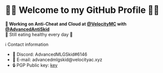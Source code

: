 <h1>👋🏼 Welcome to my GitHub Profile 👋🏼</h1>

<b>🔨 Working on Anti-Cheat and Cloud at <a href="https://github.com/VelocityMC">@VelocityMC</a> with <a href="https://github.com/AdvancedAntiSkid">@AdvancedAntiSkid</a></b>
<br>
<span>🍔 Still eating healthy every day 🍟</span>

<span>ℹ️ Contact information</span>
<ul>
  <li>💬 Discord: AdvancedMLGSkid#6146</li>
  <li>📧 E-mail: advancedmlgskid@velocityac.xyz</li>
  <li>🔒 PGP Public key: <a href="https://github.com/AdvancedMLGSkid/AdvancedMLGSkid/pgp_key">key</a></li>
</ul>



<!--
**AdvancedMLGSkid/AdvancedMLGSkid** is a ✨ _special_ ✨ repository because its `README.md` (this file) appears on your GitHub profile.
### Hi there 👋
Here are some ideas to get you started:

- 🔭 I’m currently working on ...
- 🌱 I’m currently learning ...
- 👯 I’m looking to collaborate on ...
- 🤔 I’m looking for help with ...
- 💬 Ask me about ...
- 📫 How to reach me: ...
- 😄 Pronouns: ...
- ⚡ Fun fact: ...
-->

